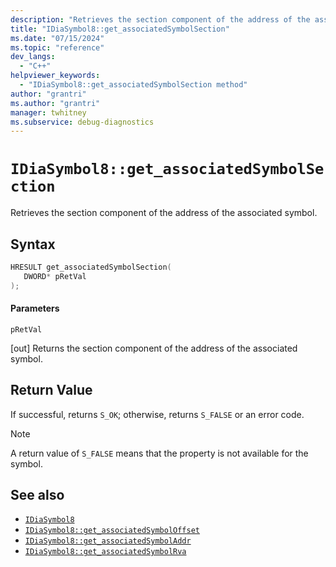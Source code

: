 ```yaml
---
description: "Retrieves the section component of the address of the associated symbol."
title: "IDiaSymbol8::get_associatedSymbolSection"
ms.date: "07/15/2024"
ms.topic: "reference"
dev_langs:
  - "C++"
helpviewer_keywords:
  - "IDiaSymbol8::get_associatedSymbolSection method"
author: "grantri"
ms.author: "grantri"
manager: twhitney
ms.subservice: debug-diagnostics
---
```

# `IDiaSymbol8::get_associatedSymbolSection`

Retrieves the section component of the address of the associated symbol.

## Syntax

```C++
HRESULT get_associatedSymbolSection(
   DWORD* pRetVal
);
```

#### Parameters

 `pRetVal`

[out] Returns the section component of the address of the associated symbol.

## Return Value

 If successful, returns `S_OK`; otherwise, returns `S_FALSE` or an error code.

> [!NOTE]
> A return value of `S_FALSE` means that the property is not available for the symbol.

## See also

- [`IDiaSymbol8`](../../debugger/debug-interface-access/idiasymbol8.md)
- [`IDiaSymbol8::get_associatedSymbolOffset`](../../debugger/debug-interface-access/idiasymbol8-get-associatedsymboloffset.md)
- [`IDiaSymbol8::get_associatedSymbolAddr`](../../debugger/debug-interface-access/idiasymbol8-get-associatedsymboladdr.md)
- [`IDiaSymbol8::get_associatedSymbolRva`](../../debugger/debug-interface-access/idiasymbol8-get-associatedsymbolrva.md)
